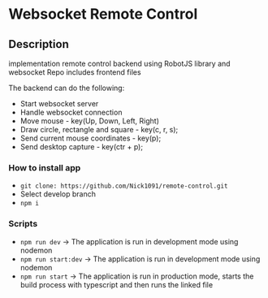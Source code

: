 # Websocket Remote Control
## Description
  implementation remote control backend using RobotJS library and websocket
  Repo includes frontend files

  The backend can do the following:

- Start websocket server
- Handle websocket connection
- Move mouse - key(Up, Down, Left, Right)
- Draw circle, rectangle and square - key(c, r, s);  
- Send current mouse coordinates - key(p);
- Send desktop capture - key(ctr + p);
### How to install app
  - ```git clone: https://github.com/Nick1091/remote-control.git```
  - Select develop branch
  - ```npm i```
### Scripts 
 - ```npm run dev``` -> The application is run in development mode using nodemon
 - ```npm run start:dev``` -> The application is run in development mode using nodemon
 - ```npm run start``` -> The application is run in production mode, starts the build process with typescript and then runs the linked file
